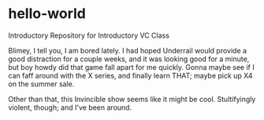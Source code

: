 # hello-world
Introductory Repository for Introductory VC Class

Blimey, I tell you, I am bored lately. I had hoped Underrail would provide a good distraction for a couple weeks, and it was looking good for a minute, but boy howdy did that game fall apart for me quickly. Gonna maybe see if I can faff around with the X series, and finally learn THAT; maybe pick up X4 on the summer sale.

Other than that, this Invincible show seems like it might be cool. Stultifyingly violent, though; and I've been around.

